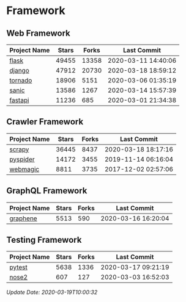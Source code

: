 # Framework

## Web Framework

| Project Name | Stars | Forks | Last Commit |
| ------------ | ----- | ----- | ----------- |
| [flask](https://github.com/pallets/flask) | 49455 | 13358 | 2020-03-11 14:40:06 |
| [django](https://github.com/django/django) | 47912 | 20730 | 2020-03-18 18:59:12 |
| [tornado](https://github.com/tornadoweb/tornado) | 18906 | 5151 | 2020-03-06 01:35:19 |
| [sanic](https://github.com/huge-success/sanic) | 13586 | 1267 | 2020-03-14 15:57:39 |
| [fastapi](https://github.com/tiangolo/fastapi) | 11236 | 685 | 2020-03-01 21:34:38 |

## Crawler Framework

| Project Name | Stars | Forks | Last Commit |
| ------------ | ----- | ----- | ----------- |
| [scrapy](https://github.com/scrapy/scrapy) | 36445 | 8437 | 2020-03-18 18:17:16 |
| [pyspider](https://github.com/binux/pyspider) | 14172 | 3455 | 2019-11-14 06:16:04 |
| [webmagic](https://github.com/code4craft/webmagic) | 8811 | 3735 | 2017-12-02 02:57:06 |

## GraphQL Framework

| Project Name | Stars | Forks | Last Commit |
| ------------ | ----- | ----- | ----------- |
| [graphene](https://github.com/graphql-python/graphene) | 5513 | 590 | 2020-03-16 16:20:04 |

## Testing Framework

| Project Name | Stars | Forks | Last Commit |
| ------------ | ----- | ----- | ----------- |
| [pytest](https://github.com/pytest-dev/pytest) | 5638 | 1336 | 2020-03-17 09:21:19 |
| [nose2](https://github.com/nose-devs/nose2) | 607 | 127 | 2020-03-03 16:52:03 |

*Update Date: 2020-03-19T10:00:32*